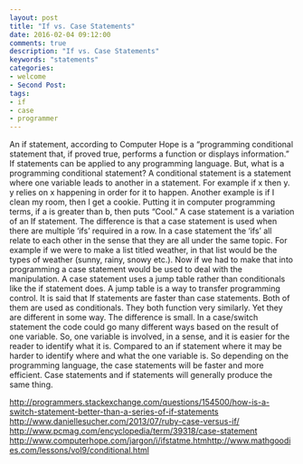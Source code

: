 ```yaml
---
layout: post
title: "If vs. Case Statements"
date: 2016-02-04 09:12:00
comments: true
description: "If vs. Case Statements"
keywords: "statements"
categories:
- welcome
- Second Post: 
tags:
- if
- case
- programmer
---
```

An if statement, according to Computer Hope is a “programming conditional statement that, if proved true, performs a function or displays information.” If statements can be applied to any programming language. But, what is a programming conditional statement? A conditional statement is a statement where one variable leads to another in a statement. For example if x then y. y relies on x happening in order for it to happen. Another example is if I clean my room, then I get a cookie. Putting it in computer programming terms, if a is greater than b, then puts “Cool.” A case statement is a variation of an If statement. The difference is that a case statement is used when there are multiple ‘ifs’ required in a row.  In a case statement the ‘ifs’ all relate to each other in the sense that they are all under the same topic. For example if we were to make a list titled weather, in that list would be the types of weather (sunny, rainy, snowy etc.). Now if we had to make that into programming a case statement would be used to deal with the manipulation. A case statement uses a jump table rather than conditionals like the if statement does. A jump table is a way to transfer programming control. 
It is said that If statements are faster than case statements.  Both of them are used as conditionals. They both function very similarly. Yet they are different in some way. The difference is small. In a case/switch statement the code could go many different ways based on the result of one variable. So, one variable is involved, in a sense, and it is easier for the reader to identify what it is. Compared to an if statement where it may be harder to identify where and what the one variable is.  So depending on the programming language, the case statements will be faster and more efficient. Case statements and if statements will generally produce the same thing. 
 
http://programmers.stackexchange.com/questions/154500/how-is-a-switch-statement-better-than-a-series-of-if-statements
http://www.daniellesucher.com/2013/07/ruby-case-versus-if/
http://www.pcmag.com/encyclopedia/term/39318/case-statement
http://www.computerhope.com/jargon/i/ifstatme.htmhttp://www.mathgoodies.com/lessons/vol9/conditional.html
